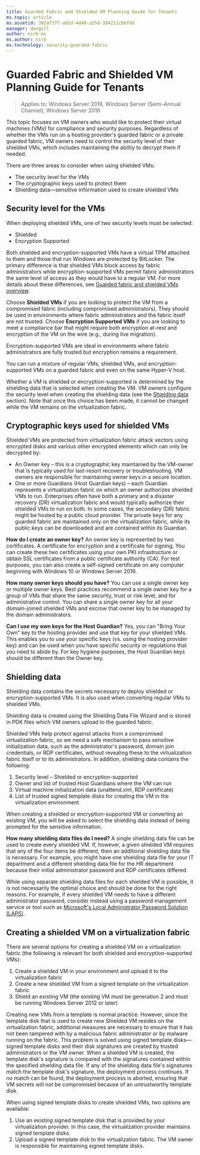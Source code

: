 ```yaml
---
title: Guarded Fabric and Shielded VM Planning Guide for Tenants
ms.topic: article
ms.assetid: 392af37f-a02d-4d40-a25d-384211cbbfdd
manager: dongill
author: nirb-ms
ms.author: nirb
ms.technology: security-guarded-fabric
---
```


# Guarded Fabric and Shielded VM Planning Guide for Tenants

>Applies to: Windows Server 2019, Windows Server (Semi-Annual Channel), Windows Server 2016

This topic focuses on VM owners who would like to protect their virtual machines (VMs) for compliance and security purposes. Regardless of whether the VMs run on a hosting provider's guarded fabric or a private guarded fabric, VM owners need to control the security level of their shielded VMs, which includes maintaining the ability to decrypt them if needed.

There are three areas to consider when using shielded VMs:

- The security level for the VMs
- The cryptographic keys used to protect them
- Shielding data—sensitive information used to create shielded VMs

## Security level for the VMs

When deploying shielded VMs, one of two security levels must be selected:

- Shielded
- Encryption Supported

Both shielded and encryption-supported VMs have a virtual TPM attached to them and those that run Windows are protected by BitLocker. The primary difference is that shielded VMs block access by fabric administrators while encryption-supported VMs permit fabric administrators the same level of access as they would have to a regular VM. For more details about these differences, see [Guarded fabric and shielded VMs overview](guarded-fabric-and-shielded-vms.md).

Choose **Shielded VMs** if you are looking to protect the VM from a compromised fabric (including compromised administrators). They should be used in environments where fabric administrators and the fabric itself are not trusted. Choose **Encryption Supported VMs** if you are looking to meet a compliance bar that might require both encryption at-rest and encryption of the VM on the wire (e.g., during live migration).

Encryption-supported VMs are ideal in environments where fabric administrators are fully trusted but encryption remains a requirement.

You can run a mixture of regular VMs, shielded VMs, and encryption-supported VMs on a guarded fabric and even on the same Hyper-V host.

Whether a VM is shielded or encryption-supported is determined by the shielding data that is selected when creating the VM. VM owners configure the security level when creating the shielding data (see the [Shielding data](#shielding-data) section).
Note that once this choice has been made, it cannot be changed while the VM remains on the virtualization fabric.

## Cryptographic keys used for shielded VMs

Shielded VMs are protected from virtualization fabric attack vectors using encrypted disks and various other encrypted elements which can only be decrypted by:

- An Owner key – this is a cryptographic key maintained by the VM-owner that is typically used for last-resort recovery or troubleshooting. VM owners are responsible for maintaining owner keys in a secure location.
- One or more Guardians (Host Guardian keys) – each Guardian represents a virtualization fabric on which an owner authorizes shielded VMs to run. Enterprises often have both a primary and a disaster recovery (DR) virtualization fabric and would typically authorize their shielded VMs to run on both. In some cases, the secondary (DR) fabric might be hosted by a public cloud provider. The private keys for any guarded fabric are maintained only on the virtualization fabric, while its public keys can be downloaded and are contained within its Guardian.

**How do I create an owner key?** An owner key is represented by two certificates. A certificate for encryption and a certificate for signing. You can create these two certificates using your own PKI infrastructure or obtain SSL certificates from a public certificate authority (CA). For test purposes, you can also create a self-signed certificate on any computer beginning with Windows 10 or Windows Server 2016.

**How many owner keys should you have?** You can use a single owner key or multiple owner keys. Best practices recommend a single owner key for a group of VMs that share the same security, trust or risk level, and for administrative control. You can share a single owner key for all your domain-joined shielded VMs and escrow that owner key to be managed by the domain administrators.

**Can I use my own keys for the Host Guardian?** Yes, you can "Bring Your Own" key to the hosting provider and use that key for your shielded VMs. This enables you to use your specific keys (vs. using the hosting provider key) and can be used when you have specific security or regulations that you need to abide by. For key hygiene purposes, the Host Guardian keys should be different than the Owner key.

## Shielding data

Shielding data contains the secrets necessary to deploy shielded or encryption-supported VMs. It is also used when converting regular VMs to shielded VMs.

Shielding data is created using the Shielding Data File Wizard and is stored in PDK files which VM owners upload to the guarded fabric.

Shielded VMs help protect against attacks from a compromised virtualization fabric, so we need a safe mechanism to pass sensitive initialization data, such as the administrator's password, domain join credentials, or RDP certificates, without revealing these to the virtualization fabric itself or to its administrators. In addition, shielding data contains the following:

1. Security level – Shielded or encryption-supported
2. Owner and list of trusted Host Guardians where the VM can run
3. Virtual machine initialization data (unattend.xml, RDP certificate)
4. List of trusted signed template disks for creating the VM in the virtualization environment

When creating a shielded or encryption-supported VM or converting an existing VM, you will be asked to select the shielding data instead of being prompted for the sensitive information.

**How many shielding data files do I need?** A single shielding data file can be used to create every shielded VM. If, however, a given shielded VM requires that any of the four items be different, then an additional shielding data file is necessary. For example, you might have one shielding data file for your IT department and a different shielding data file for the HR department because their initial administrator password and RDP certificates differed.

While using separate shielding data files for each shielded VM is possible, it is not necessarily the optimal choice and should be done for the right reasons. For example, if every shielded VM needs to have a different administrator password, consider instead using a password management service or tool such as [Microsoft's Local Administrator Password Solution (LAPS)](https://www.microsoft.com/download/details.aspx?id=46899).

## Creating a shielded VM on a virtualization fabric

There are several options for creating a shielded VM on a virtualization fabric (the following is relevant for both shielded and encryption-supported VMs):

1. Create a shielded VM in your environment and upload it to the virtualization fabric
2. Create a new shielded VM from a signed template on the virtualization fabric
3. Shield an existing VM (the existing VM must be generation 2 and must be running Windows Server 2012 or later)

Creating new VMs from a template is normal practice. However, since the template disk that is used to create new Shielded VM resides on the virtualization fabric, additional measures are necessary to ensure that it has not been tampered with by a malicious fabric administrator or by malware running on the fabric. This problem is solved using signed template disks—signed template disks and their disk signatures are created by trusted administrators or the VM owner. When a shielded VM is created, the template disk's signature is compared with the signatures contained within the specified shielding data file. If any of the shielding data file's signatures match the template disk's signature, the deployment process continues. If no match can be found, the deployment process is aborted, ensuring that VM secrets will not be compromised because of an untrustworthy template disk.

When using signed template disks to create shielded VMs, two options are available:

1. Use an existing signed template disk that is provided by your virtualization provider. In this case, the virtualization provider maintains signed template disks.
2. Upload a signed template disk to the virtualization fabric. The VM owner is responsible for maintaining signed template disks.


